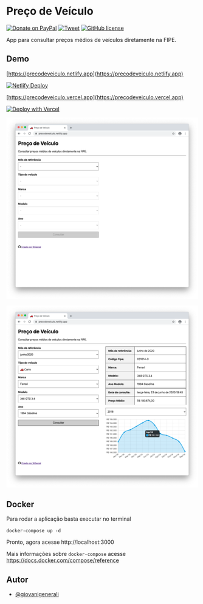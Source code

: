 # Preço de Veículo

[![Donate on PayPal](https://img.shields.io/badge/doar-PayPal-blue?logo=PayPal)](https://www.paypal.com/cgi-bin/webscr?cmd=_donations&business=9H3JB6XAGJU72&currency_code=BRL&source=url)
[![Tweet](https://img.shields.io/twitter/url?url=https://github.com/giovanigenerali/precodeveiculo)](https://twitter.com/intent/tweet?url=https://github.com/giovanigenerali/precodeveiculo&text=%F0%9F%9A%97%20Consultar%20pre%C3%A7os%20m%C3%A9dios%20de%20ve%C3%ADculos%20diretamente%20na%20FIPE.)
[![GitHub license](https://img.shields.io/github/license/giovanigenerali/precodeveiculo.svg?t=1)](https://github.com/giovanigenerali/precodeveiculo/blob/master/LICENSE)


App para consultar preços médios de veículos diretamente na FIPE.

## Demo

[https://precodeveiculo.netlify.app](https://precodeveiculo.netlify.app)

[![Netlify Deploy](https://www.netlify.com/img/deploy/button.svg)](https://app.netlify.com/start/deploy?repository=https://github.com/giovanigenerali/precodeveiculo)

[https://precodeveiculo.vercel.app](https://precodeveiculo.vercel.app)

[![Deploy with Vercel](https://vercel.com/button)](https://vercel.com/import/git?s=https%3A%2F%2Fgithub.com%2Fgiovanigenerali%2Fprecodeveiculo)

![formulario](screenshots/formulario.png)

![resultado](screenshots/resultado.png)

## Docker

Para rodar a aplicação basta executar no terminal

```
docker-compose up -d
```

Pronto, agora acesse http://localhost:3000

Mais informações sobre `docker-compose` acesse
https://docs.docker.com/compose/reference

## Autor

- [@giovanigenerali](https://github.com/giovanigenerali)
